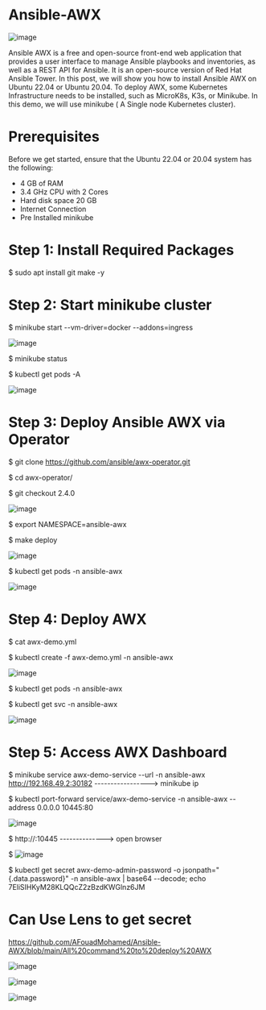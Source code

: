 # Ansible-AWX

![image](https://github.com/user-attachments/assets/2a7d2202-07f3-4b94-ac76-f44f0122e428)

Ansible AWX is a free and open-source front-end web application that provides a user interface to manage Ansible playbooks and inventories, as well as a REST API for Ansible. It is an open-source version of Red Hat Ansible Tower.
In this post, we will show you how to install Ansible AWX on Ubuntu 22.04 or Ubuntu 20.04. To deploy AWX, some Kubernetes Infrastructure needs to be installed, such as MicroK8s, K3s, or Minikube. In this demo, we will use minikube ( A Single node Kubernetes cluster).

# Prerequisites


Before we get started, ensure that the Ubuntu 22.04 or 20.04 system has the following:

- 4 GB of RAM
- 3.4 GHz CPU with 2 Cores
- Hard disk space 20 GB
- Internet Connection
- Pre Installed minikube

# Step 1: Install Required Packages
$ sudo apt install git make -y

# Step 2: Start minikube cluster

$ minikube start --vm-driver=docker --addons=ingress

![image](https://github.com/user-attachments/assets/4a0d9c6e-e9e2-4660-ada1-bd69daa30bf3)

$ minikube status

$ kubectl get pods -A

![image](https://github.com/user-attachments/assets/c20682a7-bff8-43c2-8941-cefd26a23da2)


# Step 3: Deploy Ansible AWX via Operator
$ git clone https://github.com/ansible/awx-operator.git

$ cd awx-operator/

$ git checkout 2.4.0

![image](https://github.com/user-attachments/assets/10983048-2c3f-43d5-99ba-14fb698741d8)

$ export NAMESPACE=ansible-awx

$ make deploy

![image](https://github.com/user-attachments/assets/274cef86-7321-47c3-8249-eda24cde4827)

$ kubectl get pods -n ansible-awx

![image](https://github.com/user-attachments/assets/8a2983ed-abd4-47fc-a1d1-f73a92949a5c)

# Step 4: Deploy AWX 
$ cat awx-demo.yml

$ kubectl create -f awx-demo.yml -n ansible-awx

![image](https://github.com/user-attachments/assets/11a2e885-cdb5-48c2-b70a-f02f7b11c127)

$ kubectl get pods -n ansible-awx

$ kubectl get svc -n ansible-awx

![image](https://github.com/user-attachments/assets/3121a6b9-fb34-4e50-b2cf-9c31913aabe4)

# Step 5: Access AWX Dashboard

$ minikube service awx-demo-service --url -n ansible-awx
http://192.168.49.2:30182                                                   -----------------> minikube ip

$ kubectl port-forward service/awx-demo-service -n ansible-awx --address 0.0.0.0 10445:80

![image](https://github.com/user-attachments/assets/45461c74-0c27-4fbf-a9df-95df2a32f791)

$ http://<Ubuntu-System-IP-Address>:10445          --------------> open browser

$ ![image](https://github.com/user-attachments/assets/d1582164-ff8e-4749-81c1-db16dc40c73f)

$ kubectl get secret awx-demo-admin-password -o jsonpath="{.data.password}" -n ansible-awx | base64 --decode; echo
7EliSIHKyM28KLQQcZ2zBzdKWGlnz6JM

# Can Use Lens to get secret

https://github.com/AFouadMohamed/Ansible-AWX/blob/main/All%20command%20to%20deploy%20AWX

![image](https://github.com/user-attachments/assets/842ba541-cb14-4ac9-89dc-88a773fbd69c)

![image](https://github.com/user-attachments/assets/20c09c9b-bde8-4a47-9303-c148d317c997)

![image](https://github.com/user-attachments/assets/847f3a3f-322c-4ddb-a947-5f02ba721bac)











